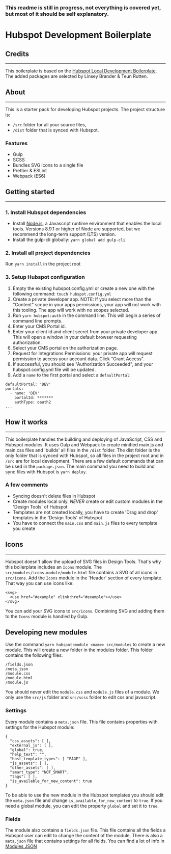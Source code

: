 ### This readme is still in progress, not everything is covered yet, but most of it should be self explanatory.

# Hubspot Development Boilerplate

## Credits

---

This boilerplate is based on the [Hubspot Local Development Boilerplate](https://designers.hubspot.com/docs/tools/local-development). The added packages are selected by Linsey Brander & Teun Rutten.

## About

---

This is a starter pack for developing Hubspot projects. The project structure is:

- `/src` folder for all your source files,
- `/dist` folder that is synced with Hubspot.

### Features

- Gulp
- SCSS
- Bundles SVG icons to a single file
- Prettier & ESLint
- Webpack (ES6)

## Getting started

---

### 1. Install Hubspot dependencies

- Install [Node.js](https://nodejs.org/en/), a Javascript runtime environment that enables the local tools. Versions 8.9.1 or higher of Node are supported, but we recommend the long-term support (LTS) version.
- Install the gulp-cli globally: `yarn global add gulp-cli`

### 2. Install all project dependencies

Run `yarn install` in the project root

### 3. Setup Hubspot configuration

1. Empty the existing hubspot.config.yml or create a new one with the following command: `touch hubspot.config.yml`
2. Create a private developer app. NOTE: If you select more than the "Content" scope in your apps permissions, your app will not work with this tooling. The app will work with no scopes selected.
3. Run `yarn hubspot:auth` in the command line. This will begin a series of command line prompts.
4. Enter your CMS Portal id.
5. Enter your client id and client secret from your private developer app. This will open a window in your default browser requesting authorization.
6. Select your CMS portal on the authorization page.
7. Request for Integrations Permissions: your private app will request permission to access your account data. Click "Grant Access".
8. If successful, you should see "Authorization Succeeded", and your hubspot.config.yml file will be updated.
9. Add a `name` to the first portal and select a `defaultPortal`:

```
defaultPortal: 'DEV'
portals:
  - name: 'DEV'
    portalId: *******
    authType: oauth2
...

```

## How it works

---

This boilerplate handles the building and deploying of JavaScript, CSS and Hubspot modules. It uses Gulp and Webpack to create minified main.js and main.css files and 'builds' all files in the `/dist` folder. The dist folder is the only folder that is synced with Hubspot, so all files in the project root and in `/src` are for local development. There are a few default commands that can be used in the `package.json`. The main command you need to build and sync files with Hubspot is `yarn deploy`.

### A few comments

- Syncing doesn't delete files in Hubspot
- Create modules local only. _NEVER_ create or edit custom modules in the 'Design Tools' of Hubspot
- Templates are not created locally, you have to create 'Drag and drop' templates in the 'Design Tools' of Hubspot
- You have to connect the `main.css` and `main.js` files to every template you create

## Icons

---

Hubspot doesn't allow the upload of SVG files in Design Tools. That's why this boilerplate includes an `Icons` module. The `src/modules/icons.module/module.html` file contains a SVG of all icons in `src/icons`. Add the `Icons` module in the 'Header' section of every template. That way you can use icons like:

```
<svg>
  <use href="#example" xlink:href="#example"></use>
</svg>
```

You can add your SVG icons to `src/icons`. Combining SVG and adding them to the `Icons` module is handled by Gulp.

## Developing new modules

Use the command `yarn hubspot:module <name> src/modules` to create a new module. This will create a new folder in the modules folder. This folder contains the following files:

```
/fields.json
/meta.json
/module.css
/module.html
/module.js
```

You should never edit the `module.css` and `module.js` files of a module. We only use the `src/js` folder and `src/scss` folder to edit css and javascript.

### Settings

Every module contains a `meta.json` file. This file contains properties with settings for the Hubspot module:

```
{
  "css_assets": [ ],
  "external_js": [ ],
  "global": true,
  "help_text": "",
  "host_template_types": [ "PAGE" ],
  "js_assets": [ ],
  "other_assets": [ ],
  "smart_type": "NOT_SMART",
  "tags": [ ],
  "is_available_for_new_content": true
}

```

To be able to use the new module in the Hubspot templates you should edit the `meta.json` file and change `is_available_for_new_content` to `true`.
If you need a global module, you can edit the property `global` and set it to `true`.

### Fields

The module also contains a `fields.json` file. This file contains all the fields a Hubspot user can edit to change the content of the module. There is also a `meta.json` file that contains settings for all fields. You can find a lot of info in [Modules JSON](https://github.com/bradhave94/HubSpot/wiki/Custom-Modules-JSON)
